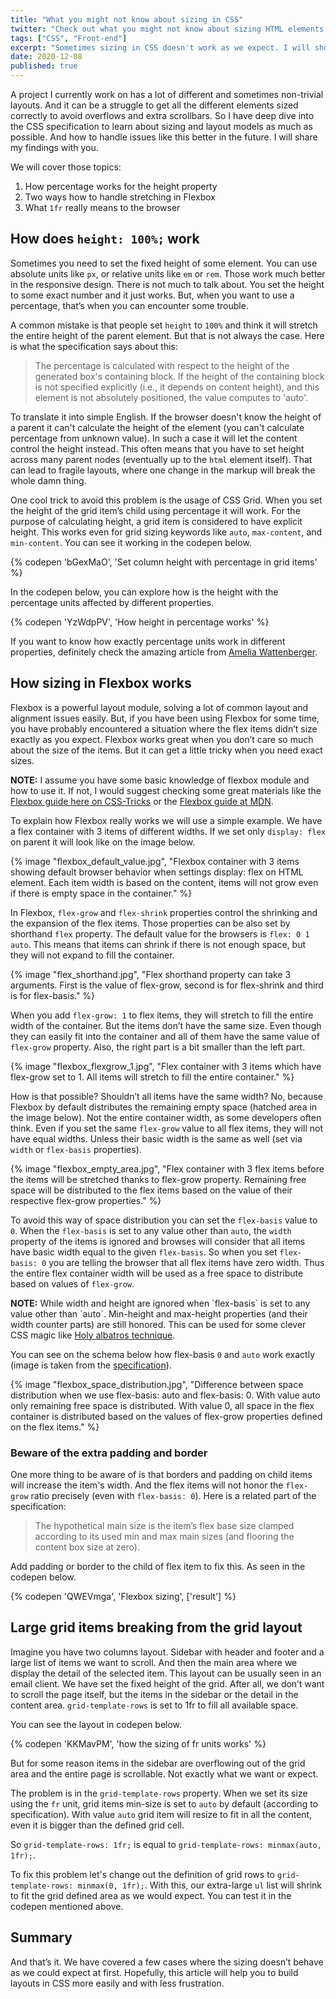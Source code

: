 ```yaml
---
title: "What you might not know about sizing in CSS"
twitter: "Check out what you might not know about sizing HTML elements in CSS. An article from @pustelto\n\n"
tags: ["CSS", "Front-end"]
excerpt: "Sometimes sizing in CSS doesn't work as we expect. I will show you 3 cases where I struggled to set the correct size of the elements and explain why it works like this."
date: 2020-12-08
published: true
---
```

A project I currently work on has a lot of different and sometimes non-trivial layouts. And it can be a struggle to get all the different elements sized correctly to avoid overflows and extra scrollbars. So I have deep dive into the CSS specification to learn about sizing and layout models as much as possible. And how to handle issues like this better in the future. I will share my findings with you.

We will cover those topics:

1. How percentage works for the height property
1. Two ways how to handle stretching in Flexbox
1. What `1fr` really means to the browser

## How does `height: 100%;` work

Sometimes you need to set the fixed height of some element. You can use absolute units like `px`, or relative units like `em` or `rem`. Those work much better in the responsive design. There is not much to talk about. You set the height to some exact number and it just works. But, when you want to use a percentage, that’s when you can encounter some trouble.

A common mistake is that people set `height` to `100%` and think it will stretch the entire height of the parent element. But that is not always the case. Here is what the specification says about this:

> The percentage is calculated with respect to the height of the generated box's containing block. If the height of the containing block is not specified explicitly (i.e., it depends on content height), and this element is not absolutely positioned, the value computes to 'auto'.

To translate it into simple English. If the browser doesn't know the height of a parent it can't calculate the height of the element (you can't calculate percentage from unknown value). In such a case it will let the content control the height instead. This often means that you have to set height across many parent nodes (eventually up to the `html` element itself). That can lead to fragile layouts, where one change in the markup will break the whole damn thing.

One cool trick to avoid this problem is the usage of CSS Grid. When you set the height of the grid item’s child using percentage it will work. For the purpose of calculating height, a grid item is considered to have explicit height. This works even for grid sizing keywords like `auto`, `max-content`, and `min-content`. You can see it working in the codepen below.

{% codepen 'bGexMaO', 'Set column height with percentage in grid items' %}

In the codepen below, you can explore how is the height with the percentage units affected by different properties.

{% codepen 'YzWdpPV', 'How height in percentage works' %}

If you want to know how exactly percentage units work in different properties, definitely check the amazing article from [Amelia Wattenberger](https://wattenberger.com/blog/css-percents).

## How sizing in Flexbox works

Flexbox is a powerful layout module, solving a lot of common layout and alignment issues easily. But, if you have been using Flexbox for some time, you have probably encountered a situation where the flex items didn’t size exactly as you expect. Flexbox works great when you don’t care so much about the size of the items. But it can get a little tricky when you need exact sizes.

<aside><strong>NOTE:</strong> I assume you have some basic knowledge of flexbox module and how to use it. If not, I would suggest checking some great materials like the <a href="https://css-tricks.com/snippets/css/a-guide-to-flexbox/">Flexbox guide here on CSS-Tricks</a> or the <a href="https://developer.mozilla.org/en-US/docs/Learn/CSS/CSS_layout/Flexbox">Flexbox guide at MDN</a>.</aside>

To explain how Flexbox really works we will use a simple example. We have a flex container with 3 items of different widths. If we set only `display: flex` on parent it will look like on the image below.

{% image "flexbox_default_value.jpg", "Flexbox container with 3 items showing default browser behavior when settings display: flex on HTML element. Each item width is based on the content, items will not grow even if there is empty space in the container." %}

In Flexbox,  `flex-grow` and `flex-shrink` properties control the shrinking and the expansion of the flex items. Those properties can be also set by shorthand `flex` property. The default value for the browsers is `flex: 0 1 auto`. This means that items can shrink if there is not enough space, but they will not expand to fill the container.

{% image "flex_shorthand.jpg", "Flex shorthand property can take 3 arguments. First is the value of flex-grow, second is for flex-shrink and third is for flex-basis." %}

When you add `flex-grow: 1` to flex items, they will stretch to fill the entire width of the container. But the items don’t have the same size. Even though they can easily fit into the container and all of them have the same value of `flex-grow` property. Also, the right part is a bit smaller than the left part.

{% image "flexbox_flexgrow_1.jpg", "Flex container with 3 items which have flex-grow set to 1. All items will stretch to fill the entire container." %}

How is that possible? Shouldn’t all items have the same width? No, because Flexbox by default distributes the remaining empty space (hatched area in the image below). Not the entire container width, as some developers often think. Even if you set the same `flex-grow` value to all flex items, they will not have equal widths. Unless their basic width is the same as well (set via `width` or `flex-basis` properties).

{% image "flexbox_empty_area.jpg", "Flex container with 3 flex items before the items will be stretched thanks to flex-grow property. Remaining free space will be distributed to the flex items based on the value of their respective flex-grow properties." %}

To avoid this way of space distribution you can set the `flex-basis` value to `0`. When the `flex-basis` is set to any value other than `auto`, the `width` property of the items is ignored and browses will consider that all items have basic width equal to the given `flex-basis`. So when you set `flex-basis: 0` you are telling the browser that all flex items have zero width. Thus the entire flex container width will be used as a free space to distribute based on values of `flex-grow`.

<aside><strong>NOTE:</strong> While width and height are ignored when `flex-basis` is set to any value other than `auto`. Min-height and max-height properties (and their width counter parts) are still honored. This can be used for some clever CSS magic like <a href="https://heydonworks.com/article/the-flexbox-holy-albatross/">Holy albatros technique</a>.</aside>

You can see on the schema below how flex-basis `0` and `auto` work exactly (image is taken from the [specification](https://www.w3.org/TR/css-flexbox-1/#flex-property)).

{% image "flexbox_space_distribution.jpg", "Difference between space distribution when we use flex-basis: auto and flex-basis: 0. With value auto only remaining free space is distributed. With value 0, all space in the flex container is distributed based on the values of flex-grow properties defined on the flex items." %}

### Beware of the extra padding and border

One more thing to be aware of is that borders and padding on child items will increase the item's width. And the flex items will not honor the `flex-grow` ratio precisely (even with `flex-basis: 0`). Here is a related part of the specification:

> The hypothetical main size is the item’s flex base size clamped according to its used min and max main sizes (and flooring the content box size at zero).

Add padding or border to the child of flex item to fix this. As seen in the codepen below.

{% codepen 'QWEVmga', 'Flexbox sizing', ['result'] %}

## Large grid items breaking from the grid layout

Imagine you have two columns layout. Sidebar with header and footer and a large list of items we want to scroll. And then the main area where we display the detail of the selected item. This layout can be usually seen in an email client. We have set the fixed height of the grid. After all, we don’t want to scroll the page itself, but the items in the sidebar or the detail in the content area. `grid-template-rows` is set to 1fr to fill all available space.

You can see the layout in codepen below.

{% codepen 'KKMavPM', 'how the sizing of fr units works' %}

But for some reason items in the sidebar are overflowing out of the grid area and the entire page is scrollable. Not exactly what we want or expect.

The problem is in the `grid-template-rows` property. When we set its size using the `fr` unit, grid items min-size is set to `auto` by default (according to specification). With value `auto` grid item will resize to fit in all the content, even it is bigger than the defined grid cell.

So `grid-template-rows: 1fr;` is equal to `grid-template-rows: minmax(auto, 1fr);`.

To fix this problem let's change out the definition of grid rows to `grid-template-rows: minmax(0, 1fr);`. With this, our extra-large `ul` list will shrink to fit the grid defined area as we would expect. You can test it in the codepen mentioned above.

## Summary

And that’s it. We have covered a few cases where the sizing doesn’t behave as we could expect at first. Hopefully, this article will help you to build layouts in CSS more easily and with less frustration.
